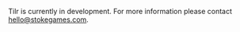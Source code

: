 <p>Tilr is currently in development. For more information please contact <a class="button mini blue" href="mailto:hello@stokegames.com">hello@stokegames.com</a>.</p>
